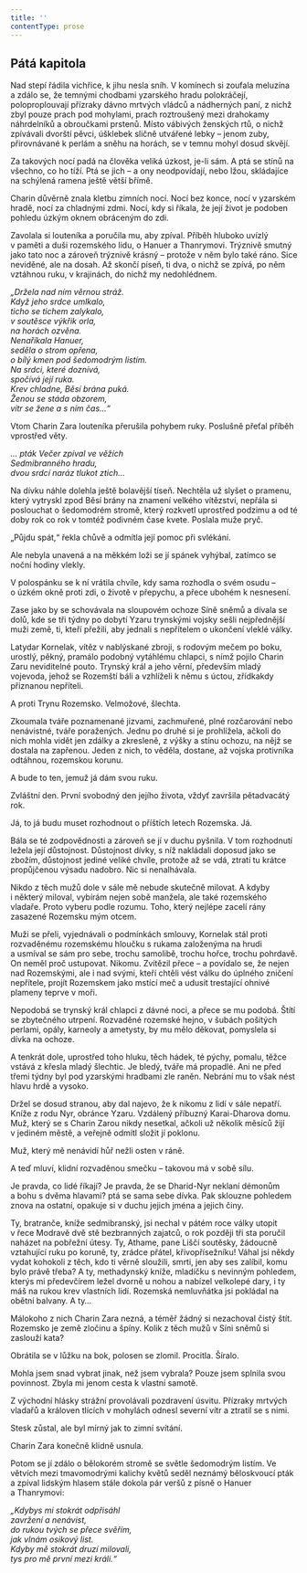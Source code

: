 ```yaml
---
title: ''
contentType: prose
---
```


## Pátá kapitola

  

Nad stepí řádila vichřice, k jihu nesla sníh. V komínech si zoufala meluzína a zdálo se, že temnými chodbami yzarského hradu polokráčejí, poloproplouvají přízraky dávno mrtvých vládců a nádherných paní, z nichž zbyl pouze prach pod mohylami, prach roztroušený mezi drahokamy náhrdelníků a obroučkami prstenů. Místo vábivých ženských rtů, o nichž zpívávali dvorští pěvci, úškle­bek sličně utvářené lebky – jenom zuby, přirovnávané k perlám a sněhu na horách, se v temnu mohyl dosud skvějí.

Za takových nocí padá na člověka veliká úzkost, je-li sám. A ptá se stínů na všechno, co ho tíží. Ptá se jich – a ony neodpovídají, nebo lžou, skládajíce na schýlená ramena ještě větší břímě.

Charin důvěrně znala kletbu zimních nocí. Nocí bez konce, nocí v yzarském hradě, nocí za chladnými zdmi. Nocí, kdy si říkala, že její život je podoben pohledu úzkým oknem obráceným do zdi.

Zavolala si louteníka a poručila mu, aby zpíval. Příběh hluboko uvízlý v paměti a duši rozemského lidu, o Hanuer a Thanrymovi. Trýznivě smutný jako tato noc a zároveň trýznivě krásný – protože v něm bylo také ráno. Sice neviděné, ale na dosah. Až skončí píseň, ti dva, o nichž se zpívá, po něm vztáhnou ruku, v krajinách, do nichž my nedohlédnem.

_„Držela nad ním věrnou stráž.  
Když jeho srdce umlkalo,  
ticho se tichem zalykalo,  
v soutěsce výkřik orla,  
na horách ozvěna.  
Nenaříkala Hanuer,  
seděla o strom opřena,  
o bílý kmen pod šedomodrým listím.  
Na srdci, které doznívá,  
spočívá její ruka.  
Krev chladne, Běsí brána puká.  
Ženou se stáda obzorem,  
vítr se žene a s ním čas…“_

Vtom Charin Zara louteníka přerušila pohybem ruky. Poslušně přeťal příběh vprostřed věty.

_… pták Večer zpíval ve věžích  
Sedmibranného hradu,  
dvou srdcí naráz tlukot ztich…_

Na dívku náhle dolehla ještě bolavější tíseň. Nechtěla už slyšet o pramenu, který vytryskl zpod Běsí brány na znamení velkého vítězství, nepřála si poslouchat o šedomodrém stromě, který rozkvetl uprostřed podzimu a od té doby rok co rok v tomtéž podivném čase kvete. Poslala muže pryč.

„Půjdu spát,“ řekla chůvě a odmítla její pomoc při svlékání.

Ale nebyla unavená a na měkkém loži se jí spánek vyhýbal, zatímco se noční hodiny vlekly.

V polospánku se k ní vrátila chvíle, kdy sama rozhodla o svém osudu – o úzkém okně proti zdi, o životě v přepychu, a přece ubohém k nesnesení.

Zase jako by se schovávala na sloupovém ochoze Síně sněmů a dívala se dolů, kde se tři týdny po dobytí Yzaru trynskými vojsky sešli nejpřednější muži země, ti, kteří přežili, aby jednali s nepřítelem o ukončení vleklé války.

Latydar Kornelak, vítěz v nablýskané zbroji, s rodovým mečem po boku, urostlý, pěkný, pramálo podobný vytáhlému chlapci, s nímž pojilo Charin Zaru neviditelné pouto. Trynský král a jeho věrní, především mladý vojevoda, jehož se Rozemští báli a vzhlíželi k němu s úctou, zřídkakdy přiznanou nepříteli.

A proti Trynu Rozemsko. Velmožové, šlechta.

Zkoumala tváře poznamenané jizvami, zachmuřené, plné rozčarování nebo nenávistné, tváře poražených. Jednu po druhé si je prohlížela, ačkoli do nich mohla vidět jen zdálky a zkresleně, z výšky a stínu ochozu, na nějž se dostala na zapřenou. Jeden z nich, to věděla, dostane, až vojska protivníka odtáhnou, rozemskou korunu.

A bude to ten, jemuž já dám svou ruku.

Zvláštní den. První svobodný den jejího života, vždyť završila pětadvacátý rok.

Já, to já budu muset rozhodnout o příštích letech Rozemska. Já.

Bála se té zodpovědnosti a zároveň se jí v duchu pyšnila. V tom rozhodnutí ležela její důstojnost. Důstojnost dívky, s níž nakládali doposud jako se zbožím, důstojnost jediné veliké chvíle, protože až se vdá, ztratí tu krátce propůjčenou výsadu nadobro. Nic si nenalhávala.

Nikdo z těch mužů dole v sále mě nebude skutečně milovat. A kdyby i některý miloval, vybírám nejen sobě manžela, ale také rozemského vladaře. Proto vyberu podle rozumu. Toho, který nejlépe zacelí rány zasazené Rozemsku mým otcem.

Muži se přeli, vyjednávali o podmínkách smlouvy, Kornelak stál proti rozvaděnému rozemskému hloučku s rukama založenýma na hrudi a usmíval se sám pro sebe, trochu samolibě, trochu hořce, trochu pohrdavě. On neměl proč ustupovat. Nikomu. Zvítězil přece – a povídalo se, že nejen nad Rozemskými, ale i nad svými, kteří chtěli vést válku do úplného zničení nepřítele, projít Rozemskem jako mstící meč a udusit trestající ohnivé plameny teprve v moři.

Nepodobá se trynský král chlapci z dávné noci, a přece se mu podobá. Štítí se zbytečného utrpení. Rozvaděné rozemské hejno, v šubách pošitých perlami, opály, karneoly a ametysty, by mu mělo děkovat, pomyslela si dívka na ochoze.

A tenkrát dole, uprostřed toho hluku, těch hádek, té pýchy, pomalu, těžce vstává z křesla mladý šlechtic. Je bledý, tváře má propadlé. Ani ne před třemi týdny byl pod yzarskými hradbami zle raněn. Nebrání mu to však nést hlavu hrdě a vysoko.

Držel se dosud stranou, aby dal najevo, že k nikomu z lidí v sále nepatří. Kníže z rodu Nyr, obránce Yzaru. Vzdálený příbuzný Ka­rai-Dharova domu. Muž, který se s Charin Zarou nikdy nesetkal, ačkoli už několik měsíců žijí v jediném městě, a veřejně odmítl složit jí poklonu.

Muž, který mě nenávidí hůř nežli osten v ráně.

A teď mluví, klidní rozvaděnou smečku – takovou má v sobě sílu.

Je pravda, co lidé říkají? Je pravda, že se Dharid-Nyr neklaní démonům a bohu s dvěma hlavami? ptá se sama sebe dívka. Pak sklouzne pohledem znova na ostatní, opakuje si v duchu jejich jména a jejich činy.

Ty, bratranče, kníže sedmibranský, jsi nechal v pátém roce války utopit v řece Modravě dvě stě bezbranných zajatců, o rok později tři sta poručil naházet na pobřežní útesy. Ty, Athame, pane Liščí soutěsky, žádoucně vztahující ruku po koruně, ty, zrádce přátel, křivopřísežníku! Váhal jsi někdy vydat kohokoli z těch, kdo ti věrně sloužili, smrti, jen aby ses zalíbil, komu bylo právě třeba? A ty, methadynský kníže, mladíčku s nevinným pohledem, kterýs mi předevčírem ležel dvorně u nohou a nabízel velkolepé dary, i ty máš na rukou krev vlastních lidí. Rozemská nemluvňátka jsi pokládal na obětní balvany. A ty…

Málokoho z nich Charin Zara nezná, a téměř žádný si nezachoval čistý štít. Rozemsko je země zločinu a špíny. Kolik z těch mužů v Síni sněmů si zaslouží kata?

Obrátila se v lůžku na bok, polosen se zlomil. Procitla. Šíralo.

Mohla jsem snad vybrat jinak, než jsem vybrala? Pouze jsem splnila svou povinnost. Zbyla mi jenom cesta k vlastní samotě.

Z východní hlásky strážní provolávali pozdravení úsvitu. Přízraky mrtvých vladařů a královen tlících v mohylách odnesl severní vítr a ztratil se s nimi.

Stesk zůstal, ale byl mírný jak to zimní svítání.

Charin Zara konečně klidně usnula.

Potom se jí zdálo o bělokorém stromě se světle šedomodrým listím. Ve větvích mezi tmavomodrými kalichy květů seděl neznámý běloskvoucí pták a zpíval lidským hlasem stále dokola pár veršů z písně o Hanuer a Thanrymovi:

_„Kdybys mi stokrát odpřisáhl  
zavržení a nenávist,  
do rukou tvých se přece svěřím,  
jak vlnám osikový list.  
Kdyby mě stokrát druzí milovali,  
tys pro mě první mezi králi.“_
